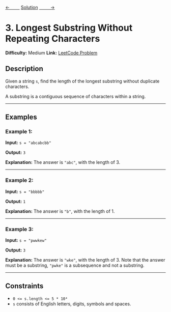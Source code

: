 [<-&nbsp;&nbsp;&nbsp;&nbsp;&nbsp;&nbsp;&nbsp;&nbsp;](../643.%20Maximum%20Average%20Subarray%20I/statement.md)
[Solution](../3.%20Longest%20Substring%20Without%20Repeating%20Characters/solution.js)
[&nbsp;&nbsp;&nbsp;&nbsp;&nbsp;&nbsp;&nbsp;&nbsp; ->](../125.%20Valid%20Palindrome/statement.md)

# 3. Longest Substring Without Repeating Characters

**Difficulty:** Medium
**Link:** [LeetCode Problem](https://leetcode.com/problems/longest-substring-without-repeating-characters/)

## Description

Given a string `s`, find the length of the longest substring without duplicate characters.

A substring is a contiguous sequence of characters within a string.

---

## Examples

### Example 1:

**Input:**
`s = "abcabcbb"`

**Output:**
`3`

**Explanation:** The answer is `"abc"`, with the length of 3.

---

### Example 2:

**Input:**
`s = "bbbbb"`

**Output:**
`1`

**Explanation:** The answer is `"b"`, with the length of 1.

---

### Example 3:

**Input:**
`s = "pwwkew"`

**Output:**
`3`

**Explanation:** The answer is `"wke"`, with the length of 3.
Note that the answer must be a substring, `"pwke"` is a subsequence and not a substring.

---

## Constraints

- `0 <= s.length <= 5 * 10⁴`
- `s` consists of English letters, digits, symbols and spaces.
